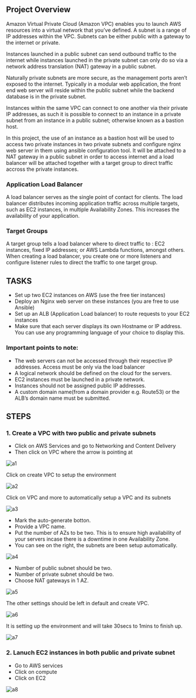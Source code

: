 ## Project Overview

Amazon Virtual Private Cloud (Amazon VPC) enables you to launch AWS resources into a virtual network that you’ve defined. A subnet is a range of IP addresses within the VPC. Subnets can be either public with a gateway to the internet or private.

Instances launched in a public subnet can send outbound traffic to the internet while instances launched in the private subnet can only do so via a network address translation (NAT) gateway in a public subnet.

Naturally private subnets are more secure, as the management ports aren’t exposed to the internet. Typically in a modular web application, the front end web server will reside within the public subnet while the backend database is in the private subnet.

Instances within the same VPC can connect to one another via their private IP addresses, as such it is possible to connect to an instance in a private subnet from an instance in a public subnet; otherwise known as a bastion host.

In this project, the use of an instance as a bastion host will be used to access two private instances in two private subnets and configure nginx web server in them using ansible configuration tool. It will be attached to a NAT gateway in a public subnet in order to access internet and a load balancer will be attached together with a target group to direct traffic accross the private instances.

### Application Load Balancer

A load balancer serves as the single point of contact for clients. The load balancer distributes incoming application traffic across multiple targets, such as EC2 instances, in multiple Availability Zones. This increases the availability of your application.

### Target Groups

A target group tells a load balancer where to direct traffic to : EC2 instances, fixed IP addresses; or AWS Lambda functions, amongst others. When creating a load balancer, you create one or more listeners and configure listener rules to direct the traffic to one target group.

## TASKS

- Set up two EC2 instances on AWS (use the free tier instances)
- Deploy an Nginx web server on these instances (you are free to use Ansible)
- Set up an ALB (Application Load balancer) to route requests to your EC2 instances
- Make sure that each server displays its own Hostname or IP address. You can use any programming language of your choice to display this.

### Important points to note:

- The web servers can not be accessed through their respective IP addresses. Access must be only via the load balancer
- A logical network should be defined on the cloud for the servers.
- EC2 instances must be launched in a private network.
- Instances should not be assigned public IP addresses.
- A custom domain name(from a domain provider e.g. Route53) or the ALB’s domain name must be submitted.

## STEPS

### 1. Create a VPC with two public and private subnets

- Click on AWS Services and go to Networking and Content Delivery
- Then click on VPC where the arrow is pointing at

![a1](./snaps/a1.jpg)

Click on create VPC to setup the environment

![a2](./snaps/a2.jpg)

Click on VPC and more to automatically setup a VPC and its subnets

![a3](./snaps/a3.jpg)

- Mark the auto-generate botton.
- Provide a VPC name.
- Put the number of AZs to be two. This is to ensure high availability of your servers incase there is a downtime in one Availability Zone.
- You can see on the right, the subnets are been setup automatically.

![a4](./snaps/a4.jpg)

- Number of public subnet should be two.
- Number of private subnet should be two.
- Choose NAT gateways in 1 AZ.

![a5](./snaps/a5.jpg)

The other settings should be left in default and create VPC.

![a6](./snaps/a6.jpg)

It is setting up the environment and will take 30secs to 1mins to finish up.

![a7](./snaps/a7.jpg)

### 2. Lanuch EC2 instances in both public and private subnet

- Go to AWS services
- Click on compute
- Click on EC2

![a8](./snaps/a8.jpg)
